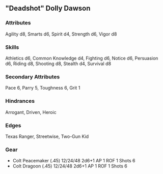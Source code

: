 ## "Deadshot" Dolly Dawson

### Attributes
Agility d8, Smarts d6, Spirit d4, Strength d6, Vigor d8

### Skills
Athletics d6, Common Knowledge d4, Fighting d6, Notice d6, Persuasion d6, Riding d8, Shooting d8, Stealth d4, Survival d8

### Secondary Attributes
Pace 6, Parry 5, Toughness 6, Grit 1

### Hindrances
Arrogant, Driven, Heroic

### Edges
Texas Ranger, Streetwise, Two-Gun Kid

### Gear
* Colt Peacemaker (.45) 12/24/48 2d6+1 AP 1 ROF 1 Shots 6
* Colt Dragoon (.45) 12/24/48 2d6+1 AP 1 ROF 1 Shots 6
